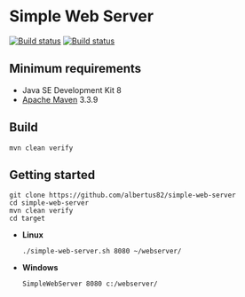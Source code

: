 Simple Web Server
=================

[![Build status](https://github.com/albertus82/simple-web-server/workflows/build/badge.svg)](https://github.com/albertus82/simple-web-server/actions)
[![Build status](https://ci.appveyor.com/api/projects/status/github/albertus82/simple-web-server?branch=master&svg=true)](https://ci.appveyor.com/project/albertus82/simple-web-server)

## Minimum requirements

* Java SE Development Kit 8
* [Apache Maven](https://maven.apache.org) 3.3.9

## Build

`mvn clean verify`

## Getting started

```Shell
git clone https://github.com/albertus82/simple-web-server
cd simple-web-server
mvn clean verify
cd target
```

* **Linux**
  ```Shell
  ./simple-web-server.sh 8080 ~/webserver/
  ```

* **Windows**
  ```Batchfile
  SimpleWebServer 8080 c:/webserver/
  ```

